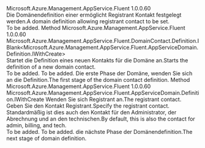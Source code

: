 <Type Name="IWithRegistrantContact" FullName="Microsoft.Azure.Management.AppService.Fluent.AppServiceDomain.Definition.IWithRegistrantContact">
  <TypeSignature Language="C#" Value="public interface IWithRegistrantContact" />
  <TypeSignature Language="ILAsm" Value=".class public interface auto ansi abstract IWithRegistrantContact" />
  <TypeSignature Language="DocId" Value="T:Microsoft.Azure.Management.AppService.Fluent.AppServiceDomain.Definition.IWithRegistrantContact" />
  <TypeSignature Language="VB.NET" Value="Public Interface IWithRegistrantContact" />
  <TypeSignature Language="F#" Value="type IWithRegistrantContact = interface" />
  <AssemblyInfo>
    <AssemblyName>Microsoft.Azure.Management.AppService.Fluent</AssemblyName>
    <AssemblyVersion>1.0.0.60</AssemblyVersion>
  </AssemblyInfo>
  <Interfaces />
  <Docs>
    <summary>
            <span data-ttu-id="a4710-101">Die Domänendefinition einer ermöglicht Registrant Kontakt festgelegt werden.</span><span class="sxs-lookup"><span data-stu-id="a4710-101">A domain definition allowing registrant contact to be set.</span></span>
            </summary>
    <remarks>To be added.</remarks>
  </Docs>
  <Members>
    <Member MemberName="DefineRegistrantContact">
      <MemberSignature Language="C#" Value="public Microsoft.Azure.Management.AppService.Fluent.DomainContact.Definition.IBlank&lt;Microsoft.Azure.Management.AppService.Fluent.AppServiceDomain.Definition.IWithCreate&gt; DefineRegistrantContact ();" />
      <MemberSignature Language="ILAsm" Value=".method public hidebysig newslot virtual instance class Microsoft.Azure.Management.AppService.Fluent.DomainContact.Definition.IBlank`1&lt;class Microsoft.Azure.Management.AppService.Fluent.AppServiceDomain.Definition.IWithCreate&gt; DefineRegistrantContact() cil managed" />
      <MemberSignature Language="DocId" Value="M:Microsoft.Azure.Management.AppService.Fluent.AppServiceDomain.Definition.IWithRegistrantContact.DefineRegistrantContact" />
      <MemberSignature Language="VB.NET" Value="Public Function DefineRegistrantContact () As IBlank(Of IWithCreate)" />
      <MemberSignature Language="F#" Value="abstract member DefineRegistrantContact : unit -&gt; Microsoft.Azure.Management.AppService.Fluent.DomainContact.Definition.IBlank&lt;Microsoft.Azure.Management.AppService.Fluent.AppServiceDomain.Definition.IWithCreate&gt;" Usage="iWithRegistrantContact.DefineRegistrantContact " />
      <MemberType>Method</MemberType>
      <AssemblyInfo>
        <AssemblyName>Microsoft.Azure.Management.AppService.Fluent</AssemblyName>
        <AssemblyVersion>1.0.0.60</AssemblyVersion>
      </AssemblyInfo>
      <ReturnValue>
        <ReturnType>Microsoft.Azure.Management.AppService.Fluent.DomainContact.Definition.IBlank&lt;Microsoft.Azure.Management.AppService.Fluent.AppServiceDomain.Definition.IWithCreate&gt;</ReturnType>
      </ReturnValue>
      <Parameters />
      <Docs>
        <summary>
            <span data-ttu-id="a4710-102">Startet die Definition eines neuen Kontakts für die Domäne an.</span><span class="sxs-lookup"><span data-stu-id="a4710-102">Starts the definition of a new domain contact.</span></span>
            </summary>
        <returns>To be added.</returns>
        <remarks>To be added.</remarks>
        <return><span data-ttu-id="a4710-103">Die erste Phase der Domäne, wenden Sie sich an die Definition.</span><span class="sxs-lookup"><span data-stu-id="a4710-103">The first stage of the domain contact definition.</span></span></return>
      </Docs>
    </Member>
    <Member MemberName="WithRegistrantContact">
      <MemberSignature Language="C#" Value="public Microsoft.Azure.Management.AppService.Fluent.AppServiceDomain.Definition.IWithCreate WithRegistrantContact (Microsoft.Azure.Management.AppService.Fluent.Models.Contact contact);" />
      <MemberSignature Language="ILAsm" Value=".method public hidebysig newslot virtual instance class Microsoft.Azure.Management.AppService.Fluent.AppServiceDomain.Definition.IWithCreate WithRegistrantContact(class Microsoft.Azure.Management.AppService.Fluent.Models.Contact contact) cil managed" />
      <MemberSignature Language="DocId" Value="M:Microsoft.Azure.Management.AppService.Fluent.AppServiceDomain.Definition.IWithRegistrantContact.WithRegistrantContact(Microsoft.Azure.Management.AppService.Fluent.Models.Contact)" />
      <MemberSignature Language="F#" Value="abstract member WithRegistrantContact : Microsoft.Azure.Management.AppService.Fluent.Models.Contact -&gt; Microsoft.Azure.Management.AppService.Fluent.AppServiceDomain.Definition.IWithCreate" Usage="iWithRegistrantContact.WithRegistrantContact contact" />
      <MemberType>Method</MemberType>
      <AssemblyInfo>
        <AssemblyName>Microsoft.Azure.Management.AppService.Fluent</AssemblyName>
        <AssemblyVersion>1.0.0.60</AssemblyVersion>
      </AssemblyInfo>
      <ReturnValue>
        <ReturnType>Microsoft.Azure.Management.AppService.Fluent.AppServiceDomain.Definition.IWithCreate</ReturnType>
      </ReturnValue>
      <Parameters>
        <Parameter Name="contact" Type="Microsoft.Azure.Management.AppService.Fluent.Models.Contact" />
      </Parameters>
      <Docs>
        <param name="contact"><span data-ttu-id="a4710-104">Wenden Sie sich Registrant an.</span><span class="sxs-lookup"><span data-stu-id="a4710-104">The registrant contact.</span></span></param>
        <summary>
            <span data-ttu-id="a4710-105">Geben Sie den Kontakt Registrant.</span><span class="sxs-lookup"><span data-stu-id="a4710-105">Specify the registrant contact.</span></span> <span data-ttu-id="a4710-106">Standardmäßig ist dies auch den Kontakt für den Administrator, der Abrechnung und an den technischen.</span><span class="sxs-lookup"><span data-stu-id="a4710-106">By default, this is also the contact for admin, billing, and tech.</span></span>
            </summary>
        <returns>To be added.</returns>
        <remarks>To be added.</remarks>
        <return><span data-ttu-id="a4710-107">die nächste Phase der Domänendefinition.</span><span class="sxs-lookup"><span data-stu-id="a4710-107">The next stage of domain definition.</span></span></return>
      </Docs>
    </Member>
  </Members>
</Type>